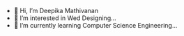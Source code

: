 - 👋 Hi, I’m Deepika Mathivanan
- 👀 I’m interested in Wed Designing...
- 🌱 I’m currently learning Computer Science Engineering...


<!---
22CSR041/22CSR041 is a ✨ special ✨ repository because its `README.md` (this file) appears on your GitHub profile.
You can click the Preview link to take a look at your changes.
--->
